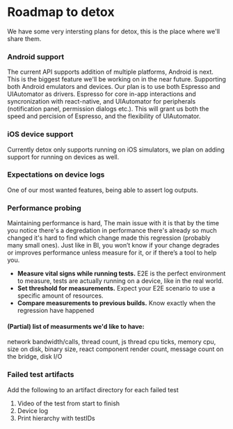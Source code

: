 # Roadmap to detox

We have some very intersting plans for detox, this is the place where we'll share them.

### Android support
The current API supports addition of multiple platforms, Android is next. This is the biggest feature we'll be working on in the near future. Supporting both Android emulators and devices. Our plan is to use both Espresso and UIAutomator as drivers. Espresso for core in-app interactions and syncronization with react-native, and UIAutomator for peripherals (notification panel, permission dialogs etc.). This will grant us both the speed and percision of Espresso, and the flexibility of UIAutomator.

### iOS device support
Currently detox only supports running on iOS simulators, we plan on adding support for running on devices as well.

### Expectations on device logs
One of our most wanted features, being able to assert log outputs.

### Performance probing
Maintaining performance is hard, The main issue with it is that by the time you notice there's a degredation in performance there's already so much changed it's hard to find which change made this regression (probably many small ones). Just like in BI, you won’t know if your change degrades or improves performance unless measure for it, or if there’s a tool to help you. 

* **Measure vital signs while running tests.** 
E2E is the perfect environment to measure, tests are actually running on a device, like in the real world.
* **Set threshold for measurements.**
Expect your E2E scenario to use a specific amount of resources.
* **Compare measurements to previous builds.**
Know exactly when the regression have happened

#### (Partial) list of measurments we'd like to have:
network bandwidth/calls, thread count, js thread cpu ticks, memory cpu, size on disk, binary size, react component render count, message count on the bridge, disk I/O


### Failed test artifacts

Add the following to an artifact directory for each failed test

1. Video of the test from start to finish
2. Device log
3. Print hierarchy with testIDs